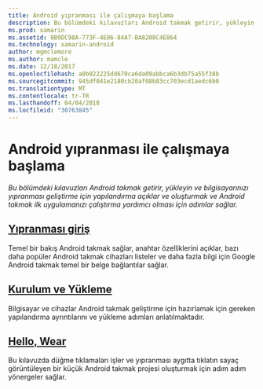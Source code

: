 ```yaml
---
title: Android yıpranması ile çalışmaya başlama
description: Bu bölümdeki kılavuzları Android takmak getirir, yükleyin ve bilgisayarınızı yıpranması geliştirme için yapılandırma açıklar ve oluşturmak ve Android takmak ilk uygulamanızı çalıştırma yardımcı olması için adımlar sağlar.
ms.prod: xamarin
ms.assetid: 8B9DC98A-773F-4E06-84A7-BA8208C4E864
ms.technology: xamarin-android
author: mgmclemore
ms.author: mamcle
ms.date: 12/18/2017
ms.openlocfilehash: a0b022225dd670ca6da09abbca6b3db75a55f38b
ms.sourcegitcommit: 945df041e2180cb20af08b83cc703ecd1aedc6b0
ms.translationtype: MT
ms.contentlocale: tr-TR
ms.lasthandoff: 04/04/2018
ms.locfileid: "30763845"
---
```

# <a name="getting-started-with-android-wear"></a>Android yıpranması ile çalışmaya başlama

_Bu bölümdeki kılavuzları Android takmak getirir, yükleyin ve bilgisayarınızı yıpranması geliştirme için yapılandırma açıklar ve oluşturmak ve Android takmak ilk uygulamanızı çalıştırma yardımcı olması için adımlar sağlar._

## <a name="introduction-to-wearandroidwearget-startedintro-to-wearmd"></a>[Yıpranması giriş](~/android/wear/get-started/intro-to-wear.md)

Temel bir bakış Android takmak sağlar, anahtar özelliklerini açıklar, bazı daha popüler Android takmak cihazları listeler ve daha fazla bilgi için Google Android takmak temel bir belge bağlantılar sağlar.

## <a name="setup--installationandroidwearget-startedinstallationmd"></a>[Kurulum ve Yükleme](~/android/wear/get-started/installation.md)

Bilgisayar ve cihazlar Android takmak geliştirme için hazırlamak için gereken yapılandırma ayrıntılarını ve yükleme adımları anlatılmaktadır.

## <a name="hello-wearandroidwearget-startedhello-wearmd"></a>[Hello, Wear](~/android/wear/get-started/hello-wear.md)

Bu kılavuzda düğme tıklamaları işler ve yıpranması aygıtta tıklatın sayaç görüntüleyen bir küçük Android takmak projesi oluşturmak için adım adım yönergeler sağlar.
